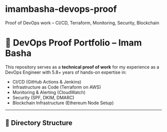 # imambasha-devops-proof
Proof of DevOps work – CI/CD, Terraform, Monitoring, Security, Blockchain
# 💼 DevOps Proof Portfolio – Imam Basha

This repository serves as a **technical proof of work** for my experience as a DevOps Engineer with 5.8+ years of hands-on expertise in:

- CI/CD (GitHub Actions & Jenkins)
- Infrastructure as Code (Terraform on AWS)
- Monitoring & Alerting (CloudWatch)
- Security (SPF, DKIM, DMARC)
- Blockchain Infrastructure (Ethereum Node Setup)

---

## 📁 Directory Structure

